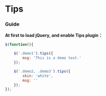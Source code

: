 # Tips

### Guide

**At first to load jQuery, and enable  Tips plugin：**

```js
$(function(){

	$('.demo1').tips({
		msg: 'This is a demo text.'
	});

	$('.demo2, .demo3').tips({
		skin: 'white',
		msg: ''
	});
});
```